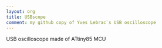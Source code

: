 ```yaml
---
layout: org
title: USBscope
comment: my github copy of Yves Lebrac`s USB oscilloscope
---
```

USB oscilloscope made of ATtiny85 MCU
